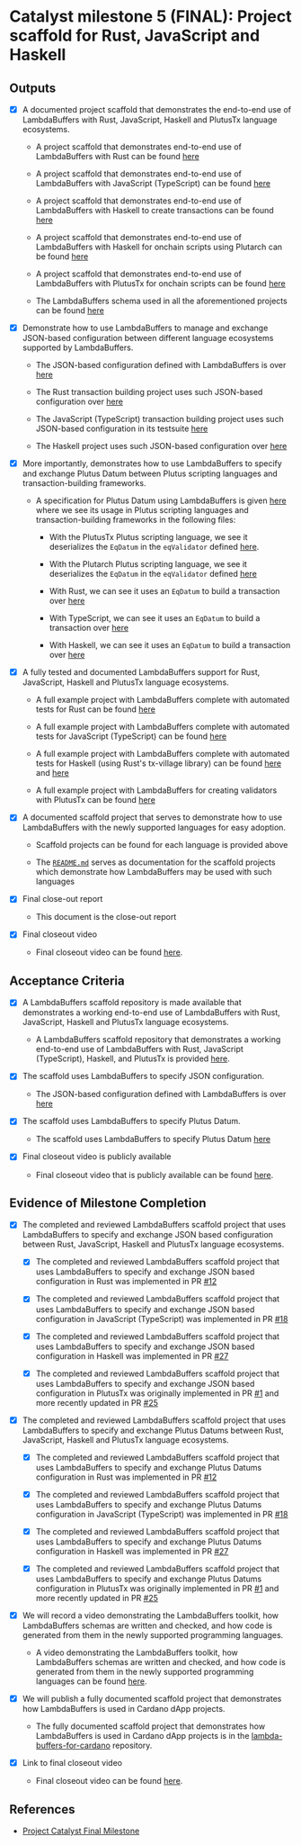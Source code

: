 # Catalyst milestone 5 (FINAL): Project scaffold for Rust, JavaScript and Haskell

## Outputs

- [x] A documented project scaffold that demonstrates the end-to-end use of LambdaBuffers with Rust, JavaScript, Haskell and PlutusTx language ecosystems.

  - A project scaffold that demonstrates end-to-end use of LambdaBuffers with Rust can be found [here](https://github.com/mlabs-haskell/lambda-buffers-for-cardano/tree/main/transactions/demo-rust)

  - A project scaffold that demonstrates end-to-end use of LambdaBuffers with JavaScript (TypeScript) can be found [here](https://github.com/mlabs-haskell/lambda-buffers-for-cardano/tree/main/transactions/demo-typescript)

  - A project scaffold that demonstrates end-to-end use of LambdaBuffers with Haskell to create transactions can be found [here](https://github.com/mlabs-haskell/lambda-buffers-for-cardano/tree/main/transactions/demo-haskell)

  - A project scaffold that demonstrates end-to-end use of LambdaBuffers with Haskell for onchain scripts using Plutarch can be found [here](https://github.com/mlabs-haskell/lambda-buffers-for-cardano/tree/main/validation/demo-plutarch)

  - A project scaffold that demonstrates end-to-end use of LambdaBuffers with PlutusTx for onchain scripts can be found [here](https://github.com/mlabs-haskell/lambda-buffers-for-cardano/tree/main/validation/demo-plutustx)

  - The LambdaBuffers schema used in all the aforementioned projects can be found [here](https://github.com/mlabs-haskell/lambda-buffers-for-cardano/tree/main/api)

- [x] Demonstrate how to use LambdaBuffers to manage and exchange JSON-based configuration between different language ecosystems supported by LambdaBuffers.

  - The JSON-based configuration defined with LambdaBuffers is over [here](https://github.com/mlabs-haskell/lambda-buffers-for-cardano/blob/main/api/Demo/Config.lbf)

  - The Rust transaction building project uses such JSON-based configuration over [here](https://github.com/mlabs-haskell/lambda-buffers-for-cardano/blob/main/transactions/demo-rust/src/main.rs)

  - The JavaScript (TypeScript) transaction building project uses such JSON-based configuration in its testsuite [here](https://github.com/mlabs-haskell/lambda-buffers-for-cardano/blob/main/transactions/demo-typescript/src/tests/demo-test.ts)

  - The Haskell project uses such JSON-based configuration over [here](https://github.com/mlabs-haskell/lambda-buffers-for-cardano/blob/main/transactions/demo-haskell/src/Demo/Config.hs)

- [x] More importantly, demonstrates how to use LambdaBuffers to specify and exchange Plutus Datum between Plutus scripting languages and transaction-building frameworks.

  - A specification for Plutus Datum using LambdaBuffers is given [here](https://github.com/mlabs-haskell/lambda-buffers-for-cardano/blob/main/api/Demo/Plutus.lbf) where we see its usage in Plutus scripting languages and transaction-building frameworks in the following files:

    - With the PlutusTx Plutus scripting language, we see it deserializes the `EqDatum` in the `eqValidator` defined [here](https://github.com/mlabs-haskell/lambda-buffers-for-cardano/blob/main/validation/demo-plutustx/src/Demo/Validation.hs).

    - With the Plutarch Plutus scripting language, we see it deserializes the `EqDatum` in the `eqValidator` defined [here](https://github.com/mlabs-haskell/lambda-buffers-for-cardano/blob/main/validation/demo-plutarch/src/Demo/Validation.hs)

    - With Rust, we can see it uses an `EqDatum` to build a transaction over [here](https://github.com/mlabs-haskell/lambda-buffers-for-cardano/blob/main/transactions/demo-rust/src/lib.rs)

    - With TypeScript, we can see it uses an `EqDatum` to build a transaction over [here](https://github.com/mlabs-haskell/lambda-buffers-for-cardano/blob/main/transactions/demo-rust/src/lib.rs)

    - With Haskell, we can see it uses an `EqDatum` to build a transaction over [here](https://github.com/mlabs-haskell/lambda-buffers-for-cardano/blob/main/transactions/demo-haskell/src/Demo/Process.hs)

- [x] A fully tested and documented LambdaBuffers support for Rust, JavaScript, Haskell and PlutusTx language ecosystems.

  - A full example project with LambdaBuffers complete with automated tests for Rust can be found [here](https://github.com/mlabs-haskell/lambda-buffers-for-cardano/tree/main/transactions/demo-rust)

  - A full example project with LambdaBuffers complete with automated tests for JavaScript (TypeScript) can be found [here](https://github.com/mlabs-haskell/lambda-buffers-for-cardano/tree/main/transactions/demo-typescript)

  - A full example project with LambdaBuffers complete with automated tests for Haskell (using Rust's tx-village library) can be found [here](https://github.com/mlabs-haskell/lambda-buffers-for-cardano/tree/main/transactions/demo-haskell) and [here](https://github.com/mlabs-haskell/lambda-buffers-for-cardano/tree/main/transactions/demo-tx-village)

  - A full example project with LambdaBuffers for creating validators with PlutusTx can be found [here](https://github.com/mlabs-haskell/lambda-buffers-for-cardano/tree/main/validation/demo-plutustx)

- [x] A documented scaffold project that serves to demonstrate how to use LambdaBuffers with the newly supported languages for easy adoption.

  - Scaffold projects can be found for each language is provided above

  - The [`README.md`](https://github.com/mlabs-haskell/lambda-buffers-for-cardano/blob/main/README.md) serves as documentation for the scaffold projects which demonstrate how LambdaBuffers may be used with such languages

- [x] Final close-out report

  - This document is the close-out report

- [x] Final closeout video

  - Final closeout video can be found [here](https://youtu.be/0NyBALSAin0).

## Acceptance Criteria

- [x] A LambdaBuffers scaffold repository is made available that demonstrates a working end-to-end use of LambdaBuffers with Rust, JavaScript, Haskell and PlutusTx language ecosystems.

  - A LambdaBuffers scaffold repository that demonstrates a working end-to-end use of LambdaBuffers with Rust, JavaScript (TypeScript), Haskell, and PlutusTx is provided [here](https://github.com/mlabs-haskell/lambda-buffers-for-cardano/tree/main/transactions/demo-rust).

- [x] The scaffold uses LambdaBuffers to specify JSON configuration.

  - The JSON-based configuration defined with LambdaBuffers is over [here](https://github.com/mlabs-haskell/lambda-buffers-for-cardano/blob/main/api/Demo/Config.lbf)

- [x] The scaffold uses LambdaBuffers to specify Plutus Datum.

  - The scaffold uses LambdaBuffers to specify Plutus Datum [here](https://github.com/mlabs-haskell/lambda-buffers-for-cardano/blob/main/api/Demo/Plutus.lbf)

- [x] Final closeout video is publicly available

  - Final closeout video that is publicly available can be found [here](https://youtu.be/0NyBALSAin0).

## Evidence of Milestone Completion

- [x] The completed and reviewed LambdaBuffers scaffold project that uses LambdaBuffers to specify and exchange JSON based configuration between Rust, JavaScript, Haskell and PlutusTx language ecosystems.
  
  - [x] The completed and reviewed LambdaBuffers scaffold project that uses LambdaBuffers to specify and exchange JSON based configuration in Rust was implemented in PR [#12](https://github.com/mlabs-haskell/lambda-buffers-for-cardano/pull/12)

  - [x] The completed and reviewed LambdaBuffers scaffold project that uses LambdaBuffers to specify and exchange JSON based configuration in JavaScript (TypeScript) was implemented in PR [#18](https://github.com/mlabs-haskell/lambda-buffers-for-cardano/pull/18)

  - [x] The completed and reviewed LambdaBuffers scaffold project that uses LambdaBuffers to specify and exchange JSON based configuration in Haskell was implemented in PR [#27](https://github.com/mlabs-haskell/lambda-buffers-for-cardano/pull/27)

  - [x] The completed and reviewed LambdaBuffers scaffold project that uses LambdaBuffers to specify and exchange JSON based configuration in PlutusTx was originally implemented in PR [#1](https://github.com/mlabs-haskell/lambda-buffers-for-cardano/pull/1) and more recently updated in PR [#25](https://github.com/mlabs-haskell/lambda-buffers-for-cardano/pull/25)

- [x] The completed and reviewed LambdaBuffers scaffold project that uses LambdaBuffers to specify and exchange Plutus Datums between Rust, JavaScript, Haskell and PlutusTx language ecosystems.
  
  - [x] The completed and reviewed LambdaBuffers scaffold project that uses LambdaBuffers to specify and exchange Plutus Datums configuration in Rust was implemented in PR [#12](https://github.com/mlabs-haskell/lambda-buffers-for-cardano/pull/12)

  - [x] The completed and reviewed LambdaBuffers scaffold project that uses LambdaBuffers to specify and exchange Plutus Datums configuration in JavaScript (TypeScript) was implemented in PR [#18](https://github.com/mlabs-haskell/lambda-buffers-for-cardano/pull/18)

  - [x] The completed and reviewed LambdaBuffers scaffold project that uses LambdaBuffers to specify and exchange Plutus Datums configuration in Haskell was implemented in PR [#27](https://github.com/mlabs-haskell/lambda-buffers-for-cardano/pull/27)

  - [x] The completed and reviewed LambdaBuffers scaffold project that uses LambdaBuffers to specify and exchange Plutus Datums configuration in PlutusTx was originally implemented in PR [#1](https://github.com/mlabs-haskell/lambda-buffers-for-cardano/pull/1) and more recently updated in PR [#25](https://github.com/mlabs-haskell/lambda-buffers-for-cardano/pull/25)

- [x] We will record a video demonstrating the LambdaBuffers toolkit, how LambdaBuffers schemas are written and checked, and how code is generated from them in the newly supported programming languages.

  - A video demonstrating the LambdaBuffers toolkit, how LambdaBuffers schemas are written and checked, and how code is generated from them in the newly supported programming languages can be found [here](https://youtu.be/0NyBALSAin0).

- [x] We will publish a fully documented scaffold project that demonstrates how LambdaBuffers is used in Cardano dApp projects.

  - The fully documented scaffold project that demonstrates how LambdaBuffers is used in Cardano dApp projects is in the [lambda-buffers-for-cardano](https://github.com/mlabs-haskell/lambda-buffers-for-cardano/) repository.

- [x] Link to final closeout video

  - Final closeout video can be found [here](https://youtu.be/0NyBALSAin0).

## References

- [Project Catalyst Final Milestone](https://milestones.projectcatalyst.io/projects/1000122/milestones/5)

